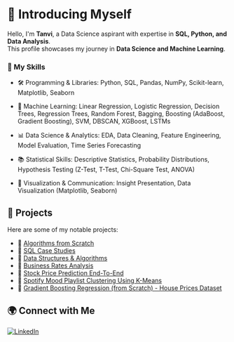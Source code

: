 # 👋 Introducing Myself

Hello, I'm **Tanvi**, a Data Science aspirant with expertise in **SQL, Python, and Data Analysis**.  
This profile showcases my journey in **Data Science and Machine Learning**.  

### 🔹 My Skills
- 🛠 Programming & Libraries:
Python, SQL, Pandas, NumPy, Scikit-learn, Matplotlib, Seaborn

- 🧠 Machine Learning:
Linear Regression, Logistic Regression, Decision Trees, Regression Trees, Random Forest, Bagging, Boosting (AdaBoost, Gradient Boosting), SVM, DBSCAN, XGBoost, LSTMs

- 📊 Data Science & Analytics:
EDA, Data Cleaning, Feature Engineering, Model Evaluation, Time Series Forecasting

- 📚 Statistical Skills:
Descriptive Statistics, Probability Distributions, Hypothesis Testing (Z-Test, T-Test, Chi-Square Test, ANOVA)

- 💬 Visualization & Communication:
Insight Presentation, Data Visualization (Matplotlib, Seaborn)

## 📂 Projects
Here are some of my notable projects:

- 🔹 [Algorithms from Scratch](https://github.com/tanvi2020/Algorithms_from_scratch.git)  
- 🔹 [SQL Case Studies](https://github.com/tanvi2020/SQL_queries.git)  
- 🔹 [Data Structures & Algorithms](https://github.com/tanvi2020/DSA-using-Python.git)  
- 🔹 [Business Rates Analysis](https://github.com/tanvi2020/Business-Rates-Analysis.git) 
- 🔹 [Stock Price Prediction End-To-End](https://github.com/tanvi2020/Stock-Price-Prediction-End-to-End-.git)
- 🔹 [Spotify Mood Playlist Clustering Using K-Means](https://github.com/tanvi2020/Spotify-Mood-Playlist-Clustering-Using-K-Means-.git)
- 🔹 [Gradient Boosting Regression (from Scratch) - House Prices Dataset](https://github.com/tanvi2020/Gradient-Boosting-Regression-from-Scratch---House-Prices-Dataset.git)

## 🌍 Connect with Me
[![LinkedIn](https://img.shields.io/badge/LinkedIn-0077B5?style=for-the-badge&logo=linkedin&logoColor=white)](https://www.linkedin.com/in/tanvi-ranganekar-7a57861b3)
  

